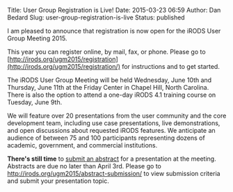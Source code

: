Title: User Group Registration is Live!
Date: 2015-03-23 06:59
Author: Dan Bedard
Slug: user-group-registration-is-live
Status: published

I am pleased to announce that registration is now open for the iRODS
User Group Meeting 2015.

This year you can register online, by mail, fax, or phone. Please go to
[http://irods.org/ugm2015/registration](http://irods.org/ugm2015/registration/)
for instructions and to get started.  
<!--more-->

The iRODS User Group Meeting will be held Wednesday, June 10th and
Thursday, June 11th at the Friday Center in Chapel Hill, North Carolina.
There is also the option to attend a one-day iRODS 4.1 training course
on Tuesday, June 9th.

We will feature over 20 presentations from the user community and the
core development team, including use case presentations, live
demonstrations, and open discussions about requested iRODS features. We
anticipate an audience of between 75 and 100 participants representing
dozens of academic, government, and commercial institutions.

**There's still time** to [submit an
abstract](http://irods.org/ugm2015/abstract-submission/) for a
presentation at the meeting. Abstracts are due no later than April 3rd.
Please go to <http://irods.org/ugm2015/abstract-submission/> to view
submission criteria and submit your presentation topic.
